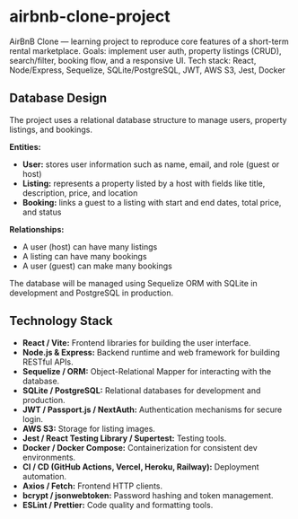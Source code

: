 ﻿# airbnb-clone-project

AirBnB Clone — learning project to reproduce core features of a short-term rental marketplace.
Goals: implement user auth, property listings (CRUD), search/filter, booking flow, and a responsive UI.
Tech stack: React, Node/Express, Sequelize, SQLite/PostgreSQL, JWT, AWS S3, Jest, Docker

## Database Design

The project uses a relational database structure to manage users, property listings, and bookings.

**Entities:**
- **User:** stores user information such as name, email, and role (guest or host)
- **Listing:** represents a property listed by a host with fields like title, description, price, and location
- **Booking:** links a guest to a listing with start and end dates, total price, and status

**Relationships:**
- A user (host) can have many listings
- A listing can have many bookings
- A user (guest) can make many bookings

The database will be managed using Sequelize ORM with SQLite in development and PostgreSQL in production.

## Technology Stack

- **React / Vite:** Frontend libraries for building the user interface.
- **Node.js & Express:** Backend runtime and web framework for building RESTful APIs.
- **Sequelize / ORM:** Object-Relational Mapper for interacting with the database.
- **SQLite / PostgreSQL:** Relational databases for development and production.
- **JWT / Passport.js / NextAuth:** Authentication mechanisms for secure login.
- **AWS S3:** Storage for listing images.
- **Jest / React Testing Library / Supertest:** Testing tools.
- **Docker / Docker Compose:** Containerization for consistent dev environments.
- **CI / CD (GitHub Actions, Vercel, Heroku, Railway):** Deployment automation.
- **Axios / Fetch:** Frontend HTTP clients.
- **bcrypt / jsonwebtoken:** Password hashing and token management.
- **ESLint / Prettier:** Code quality and formatting tools.
